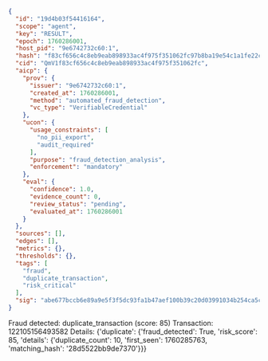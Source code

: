 ```json
{
  "id": "19d4b03f54416164",
  "scope": "agent",
  "key": "RESULT",
  "epoch": 1760286001,
  "host_pid": "9e6742732c60:1",
  "hash": "f83cf656c4c8eb9eab898933ac4f975f351062fc97b8ba19e54c1a1fe22cff3b",
  "cid": "QmV1f83cf656c4c8eb9eab898933ac4f975f351062fc",
  "aicp": {
    "prov": {
      "issuer": "9e6742732c60:1",
      "created_at": 1760286001,
      "method": "automated_fraud_detection",
      "vc_type": "VerifiableCredential"
    },
    "ucon": {
      "usage_constraints": [
        "no_pii_export",
        "audit_required"
      ],
      "purpose": "fraud_detection_analysis",
      "enforcement": "mandatory"
    },
    "eval": {
      "confidence": 1.0,
      "evidence_count": 0,
      "review_status": "pending",
      "evaluated_at": 1760286001
    }
  },
  "sources": [],
  "edges": [],
  "metrics": {},
  "thresholds": {},
  "tags": [
    "fraud",
    "duplicate_transaction",
    "risk_critical"
  ],
  "sig": "abe677bccb6e89a9e5f3f5dc93fa1b47aef100b39c20d03991034b254ca5c91b"
}
```

Fraud detected: duplicate_transaction (score: 85)
Transaction: 122105156493582
Details: {'duplicate': {'fraud_detected': True, 'risk_score': 85, 'details': {'duplicate_count': 10, 'first_seen': 1760285763, 'matching_hash': '28d5522bb9de7370'}}}